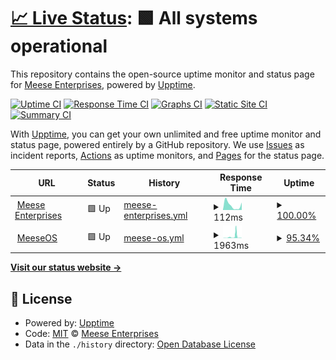 # [📈 Live Status](https://meese-enterprises.github.io/uptime-monitor): <!--live status--> **🟩 All systems operational**

This repository contains the open-source uptime monitor and status page for [Meese Enterprises](https://meese.enterprises), powered by [Upptime](https://github.com/upptime/upptime).

[![Uptime CI](https://github.com/meese-enterprises/uptime-monitor/workflows/Uptime%20CI/badge.svg)](https://github.com/meese-enterprises/uptime-monitor/actions?query=workflow%3A%22Uptime+CI%22)
[![Response Time CI](https://github.com/meese-enterprises/uptime-monitor/workflows/Response%20Time%20CI/badge.svg)](https://github.com/meese-enterprises/uptime-monitor/actions?query=workflow%3A%22Response+Time+CI%22)
[![Graphs CI](https://github.com/meese-enterprises/uptime-monitor/workflows/Graphs%20CI/badge.svg)](https://github.com/meese-enterprises/uptime-monitor/actions?query=workflow%3A%22Graphs+CI%22)
[![Static Site CI](https://github.com/meese-enterprises/uptime-monitor/workflows/Static%20Site%20CI/badge.svg)](https://github.com/meese-enterprises/uptime-monitor/actions?query=workflow%3A%22Static+Site+CI%22)
[![Summary CI](https://github.com/meese-enterprises/uptime-monitor/workflows/Summary%20CI/badge.svg)](https://github.com/meese-enterprises/uptime-monitor/actions?query=workflow%3A%22Summary+CI%22)

With [Upptime](https://upptime.js.org), you can get your own unlimited and free uptime monitor and status page, powered entirely by a GitHub repository. We use [Issues](https://github.com/meese-enterprises/uptime-monitor/issues) as incident reports, [Actions](https://github.com/meese-enterprises/uptime-monitor/actions) as uptime monitors, and [Pages](https://meese-enterprises.github.io/uptime-monitor) for the status page.

<!--start: status pages-->
<!-- This summary is generated by Upptime (https://github.com/upptime/upptime) -->
<!-- Do not edit this manually, your changes will be overwritten -->
<!-- prettier-ignore -->
| URL | Status | History | Response Time | Uptime |
| --- | ------ | ------- | ------------- | ------ |
| <img alt="" src="https://raw.githubusercontent.com/meese-enterprises/website/master/logo.png" height="13"> [Meese Enterprises](https://meese.enterprises) | 🟩 Up | [meese-enterprises.yml](https://github.com/meese-enterprises/uptime-monitor/commits/HEAD/history/meese-enterprises.yml) | <details><summary><img alt="Response time graph" src="./graphs/meese-enterprises/response-time-week.png" height="20"> 112ms</summary><br><a href="https://meese-enterprises.github.io/uptime-monitor/history/meese-enterprises"><img alt="Response time 305" src="https://img.shields.io/endpoint?url=https%3A%2F%2Fraw.githubusercontent.com%2Fmeese-enterprises%2Fuptime-monitor%2FHEAD%2Fapi%2Fmeese-enterprises%2Fresponse-time.json"></a><br><a href="https://meese-enterprises.github.io/uptime-monitor/history/meese-enterprises"><img alt="24-hour response time 290" src="https://img.shields.io/endpoint?url=https%3A%2F%2Fraw.githubusercontent.com%2Fmeese-enterprises%2Fuptime-monitor%2FHEAD%2Fapi%2Fmeese-enterprises%2Fresponse-time-day.json"></a><br><a href="https://meese-enterprises.github.io/uptime-monitor/history/meese-enterprises"><img alt="7-day response time 112" src="https://img.shields.io/endpoint?url=https%3A%2F%2Fraw.githubusercontent.com%2Fmeese-enterprises%2Fuptime-monitor%2FHEAD%2Fapi%2Fmeese-enterprises%2Fresponse-time-week.json"></a><br><a href="https://meese-enterprises.github.io/uptime-monitor/history/meese-enterprises"><img alt="30-day response time 210" src="https://img.shields.io/endpoint?url=https%3A%2F%2Fraw.githubusercontent.com%2Fmeese-enterprises%2Fuptime-monitor%2FHEAD%2Fapi%2Fmeese-enterprises%2Fresponse-time-month.json"></a><br><a href="https://meese-enterprises.github.io/uptime-monitor/history/meese-enterprises"><img alt="1-year response time 279" src="https://img.shields.io/endpoint?url=https%3A%2F%2Fraw.githubusercontent.com%2Fmeese-enterprises%2Fuptime-monitor%2FHEAD%2Fapi%2Fmeese-enterprises%2Fresponse-time-year.json"></a></details> | <details><summary><a href="https://meese-enterprises.github.io/uptime-monitor/history/meese-enterprises">100.00%</a></summary><a href="https://meese-enterprises.github.io/uptime-monitor/history/meese-enterprises"><img alt="All-time uptime 99.46%" src="https://img.shields.io/endpoint?url=https%3A%2F%2Fraw.githubusercontent.com%2Fmeese-enterprises%2Fuptime-monitor%2FHEAD%2Fapi%2Fmeese-enterprises%2Fuptime.json"></a><br><a href="https://meese-enterprises.github.io/uptime-monitor/history/meese-enterprises"><img alt="24-hour uptime 100.00%" src="https://img.shields.io/endpoint?url=https%3A%2F%2Fraw.githubusercontent.com%2Fmeese-enterprises%2Fuptime-monitor%2FHEAD%2Fapi%2Fmeese-enterprises%2Fuptime-day.json"></a><br><a href="https://meese-enterprises.github.io/uptime-monitor/history/meese-enterprises"><img alt="7-day uptime 100.00%" src="https://img.shields.io/endpoint?url=https%3A%2F%2Fraw.githubusercontent.com%2Fmeese-enterprises%2Fuptime-monitor%2FHEAD%2Fapi%2Fmeese-enterprises%2Fuptime-week.json"></a><br><a href="https://meese-enterprises.github.io/uptime-monitor/history/meese-enterprises"><img alt="30-day uptime 100.00%" src="https://img.shields.io/endpoint?url=https%3A%2F%2Fraw.githubusercontent.com%2Fmeese-enterprises%2Fuptime-monitor%2FHEAD%2Fapi%2Fmeese-enterprises%2Fuptime-month.json"></a><br><a href="https://meese-enterprises.github.io/uptime-monitor/history/meese-enterprises"><img alt="1-year uptime 100.00%" src="https://img.shields.io/endpoint?url=https%3A%2F%2Fraw.githubusercontent.com%2Fmeese-enterprises%2Fuptime-monitor%2FHEAD%2Fapi%2Fmeese-enterprises%2Fuptime-year.json"></a></details>
| <img alt="" src="https://github.com/meeseOS/meeseOS/blob/master/website/src/client/favicon.png" height="13"> [MeeseOS](https://aaronmeese.com) | 🟩 Up | [meese-os.yml](https://github.com/meese-enterprises/uptime-monitor/commits/HEAD/history/meese-os.yml) | <details><summary><img alt="Response time graph" src="./graphs/meese-os/response-time-week.png" height="20"> 1963ms</summary><br><a href="https://meese-enterprises.github.io/uptime-monitor/history/meese-os"><img alt="Response time 892" src="https://img.shields.io/endpoint?url=https%3A%2F%2Fraw.githubusercontent.com%2Fmeese-enterprises%2Fuptime-monitor%2FHEAD%2Fapi%2Fmeese-os%2Fresponse-time.json"></a><br><a href="https://meese-enterprises.github.io/uptime-monitor/history/meese-os"><img alt="24-hour response time 198" src="https://img.shields.io/endpoint?url=https%3A%2F%2Fraw.githubusercontent.com%2Fmeese-enterprises%2Fuptime-monitor%2FHEAD%2Fapi%2Fmeese-os%2Fresponse-time-day.json"></a><br><a href="https://meese-enterprises.github.io/uptime-monitor/history/meese-os"><img alt="7-day response time 1963" src="https://img.shields.io/endpoint?url=https%3A%2F%2Fraw.githubusercontent.com%2Fmeese-enterprises%2Fuptime-monitor%2FHEAD%2Fapi%2Fmeese-os%2Fresponse-time-week.json"></a><br><a href="https://meese-enterprises.github.io/uptime-monitor/history/meese-os"><img alt="30-day response time 850" src="https://img.shields.io/endpoint?url=https%3A%2F%2Fraw.githubusercontent.com%2Fmeese-enterprises%2Fuptime-monitor%2FHEAD%2Fapi%2Fmeese-os%2Fresponse-time-month.json"></a><br><a href="https://meese-enterprises.github.io/uptime-monitor/history/meese-os"><img alt="1-year response time 992" src="https://img.shields.io/endpoint?url=https%3A%2F%2Fraw.githubusercontent.com%2Fmeese-enterprises%2Fuptime-monitor%2FHEAD%2Fapi%2Fmeese-os%2Fresponse-time-year.json"></a></details> | <details><summary><a href="https://meese-enterprises.github.io/uptime-monitor/history/meese-os">95.34%</a></summary><a href="https://meese-enterprises.github.io/uptime-monitor/history/meese-os"><img alt="All-time uptime 76.75%" src="https://img.shields.io/endpoint?url=https%3A%2F%2Fraw.githubusercontent.com%2Fmeese-enterprises%2Fuptime-monitor%2FHEAD%2Fapi%2Fmeese-os%2Fuptime.json"></a><br><a href="https://meese-enterprises.github.io/uptime-monitor/history/meese-os"><img alt="24-hour uptime 100.00%" src="https://img.shields.io/endpoint?url=https%3A%2F%2Fraw.githubusercontent.com%2Fmeese-enterprises%2Fuptime-monitor%2FHEAD%2Fapi%2Fmeese-os%2Fuptime-day.json"></a><br><a href="https://meese-enterprises.github.io/uptime-monitor/history/meese-os"><img alt="7-day uptime 95.34%" src="https://img.shields.io/endpoint?url=https%3A%2F%2Fraw.githubusercontent.com%2Fmeese-enterprises%2Fuptime-monitor%2FHEAD%2Fapi%2Fmeese-os%2Fuptime-week.json"></a><br><a href="https://meese-enterprises.github.io/uptime-monitor/history/meese-os"><img alt="30-day uptime 98.61%" src="https://img.shields.io/endpoint?url=https%3A%2F%2Fraw.githubusercontent.com%2Fmeese-enterprises%2Fuptime-monitor%2FHEAD%2Fapi%2Fmeese-os%2Fuptime-month.json"></a><br><a href="https://meese-enterprises.github.io/uptime-monitor/history/meese-os"><img alt="1-year uptime 56.26%" src="https://img.shields.io/endpoint?url=https%3A%2F%2Fraw.githubusercontent.com%2Fmeese-enterprises%2Fuptime-monitor%2FHEAD%2Fapi%2Fmeese-os%2Fuptime-year.json"></a></details>

<!--end: status pages-->

[**Visit our status website →**](https://meese-enterprises.github.io/uptime-monitor)

## 📄 License

- Powered by: [Upptime](https://github.com/upptime/upptime)
- Code: [MIT](./LICENSE) © [Meese Enterprises](https://meese.enterprises)
- Data in the `./history` directory: [Open Database License](https://opendatacommons.org/licenses/odbl/1-0/)
